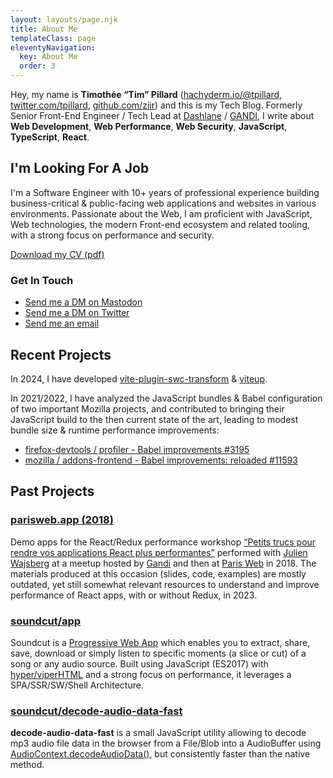 ```yaml
---
layout: layouts/page.njk
title: About Me
templateClass: page
eleventyNavigation:
  key: About Me
  order: 3
---
```


Hey, my name is **Timothée “Tim” Pillard** (<a rel="me" href="https://hachyderm.io/@tpillard">hachyderm.io/@tpillard</a>, <a rel="me" href="https://twitter.com/tpillard">twitter.com/tpillard</a>, <a rel="me" href="https://github.com/ziir">github.com/ziir</a>) and this is my Tech Blog.
Formerly Senior Front-End Engineer / Tech Lead at [Dashlane](https://www.dashlane.com/) / [GANDI](https://www.gandi.net/), I write about **Web Development**, **Web Performance**, **Web Security**, **JavaScript**, **TypeScript**, **React**.

## I'm Looking For A Job

I'm a Software Engineer with 10+ years of professional experience building business-critical & public-facing web applications and websites in various environments.
Passionate about the Web, I am proficient with JavaScript, Web technologies, the modern Front-end ecosystem and related tooling, with a strong focus on performance and security.

[Download my CV (pdf)](/public/Timoth%C3%A9e%20Pillard's%20CV%202025.pdf)

### Get In Touch

- [Send me a DM on Mastodon](https://hachyderm.io/@tpillard)
- [Send me a DM on Twitter](https://twitter.com/tpillard)
- [Send me an email](mailto:tim+about@timtech.blog)

## Recent Projects

In 2024, I have developed [vite-plugin-swc-transform](https://www.npmjs.com/package/vite-plugin-swc-transform) & [viteup](https://github.com/ziir/viteup).

In 2021/2022, I have analyzed the JavaScript bundles & Babel configuration of two important Mozilla projects, and contributed to bringing their JavaScript build to the then current state of the art, leading to modest bundle size & runtime performance improvements:

- [firefox-devtools / profiler - Babel improvements #3195](https://github.com/firefox-devtools/profiler/pull/3195)
- [mozilla / addons-frontend - Babel improvements: reloaded #11593](https://github.com/mozilla/addons-frontend/pull/11593)

## Past Projects

### [parisweb.app (2018)](https://parisweb.app)

Demo apps for the React/Redux performance workshop [“Petits trucs pour rendre vos applications React plus performantes”](https://www.paris-web.fr/2018/ateliers/petits-trucs-pour-rendre-vos-applications-react-plus-performantes.php) performed with [Julien Wajsberg](https://twitter.com/jwajsberg) at a meetup hosted by [Gandi](https://www.gandi.net) and then at [Paris Web](https://www.paris-web.fr) in 2018.
The materials produced at this occasion (slides, code, examples) are mostly outdated, yet still somewhat relevant resources to understand and improve performance of React apps, with or without Redux, in 2023.

### [soundcut/app](https://github.com/soundcut/app)

Soundcut is a [Progressive Web App](https://developer.mozilla.org/en-US/docs/Web/Progressive_web_apps) which enables you to extract, share, save, download or simply listen to specific moments (a slice or cut) of a song or any audio source.
Built using JavaScript (ES2017) with [hyper/viperHTML](https://viperhtml.js.org/hyper.html) and a strong focus on performance, it leverages a SPA/SSR/SW/Shell Architecture.

### [soundcut/decode-audio-data-fast](https://github.com/soundcut/decode-audio-data-fast)

**decode-audio-data-fast** is a small JavaScript utility allowing to decode mp3 audio file data in the browser from a File/Blob into a AudioBuffer using [AudioContext.decodeAudioData()](https://developer.mozilla.org/en-US/docs/Web/API/BaseAudioContext/decodeAudioData), but consistently faster than the native method.
